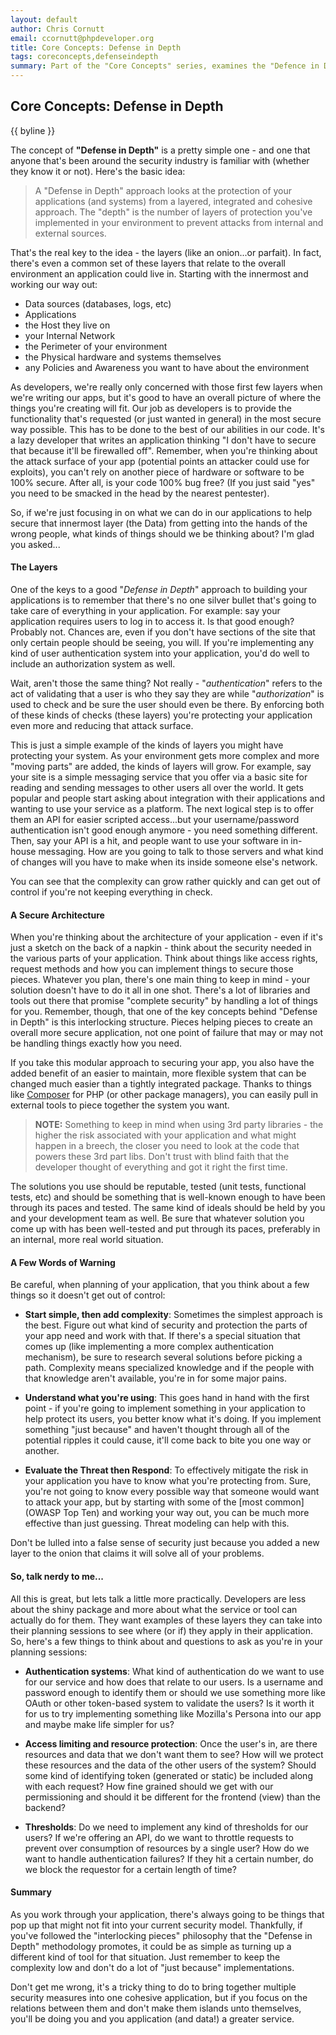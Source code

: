 ```yaml
---
layout: default
author: Chris Cornutt
email: ccornutt@phpdeveloper.org
title: Core Concepts: Defense in Depth
tags: coreconcepts,defenseindepth
summary: Part of the "Core Concepts" series, examines the "Defence in Depth" thought pattern to secure your app.
---
```


Core Concepts: Defense in Depth
--------------

{{ byline }}

The concept of **"Defense in Depth"** is a pretty simple one - and one that anyone that's
been around the security industry is familiar with (whether they know it or not). Here's
the basic idea:

> A "Defense in Depth" approach looks at the protection of your applications (and systems)
> from a layered, integrated and cohesive approach. The "depth" is the number of layers 
> of protection you've implemented in your environment to prevent attacks from internal 
> and external sources.

That's the real key to the idea - the layers (like an onion...or parfait). In fact, there's
even a common set of these layers that relate to the overall environment an application
could live in. Starting with the innermost and working our way out:

- Data sources (databases, logs, etc)
- Applications
- the Host they live on
- your Internal Network
- the Perimeter of your environment
- the Physical hardware and systems themselves
- any Policies and Awareness you want to have about the environment

As developers, we're really only concerned with those first few layers when we're writing 
our apps, but it's good to have an overall picture of where the things you're creating 
will fit. Our job as developers is to provide the functionality that's requested (or 
just wanted in general) in the most secure way possible. This has to be done to the best
of our abilities in our code. It's a lazy developer that writes an application thinking
"I don't have to secure that because it'll be firewalled off". Remember, when you're 
thinking about the attack surface of your app (potential points an attacker could use
for exploits), you can't rely on another piece of hardware or software to be 100% secure.
After all, is your code 100% bug free? (If you just said "yes" you need to be smacked
in the head by the nearest pentester).

So, if we're just focusing in on what we can do in our applications to help secure that
innermost layer (the Data) from getting into the hands of the wrong people, what kinds
of things should we be thinking about? I'm glad you asked...

#### The Layers

One of the keys to a good "*Defense in Depth*" approach to building your applications is 
to remember that there's no one silver bullet that's going to take care of everything 
in your application. For example: say your application requires users to log in to access
it. Is that good enough? Probably not. Chances are, even if you don't have sections of 
the site that only certain people should be seeing, you will. If you're implementing 
any kind of user authentication system into your application, you'd do well to include
an authorization system as well. 

Wait, aren't those the same thing? Not really - "*authentication*" refers to the act of 
validating that a user is who they say they are while "*authorization*" is used to check
and be sure the user should even be there. By enforcing both of these kinds of checks 
(these layers) you're protecting your application even more and reducing that attack 
surface. 

This is just a simple example of the kinds of layers you might have protecting your 
system. As your environment gets more complex and more "moving parts" are added, the 
kinds of layers will grow. For example, say your site is a simple messaging service
that you offer via a basic site for reading and sending messages to other users all
over the world. It gets popular and people start asking about integration with their
applications and wanting to use your service as a platform. The next logical step is 
to offer them an API for easier scripted access...but your username/password 
authentication isn't good enough anymore - you need something different. Then, say your
API is a hit, and people want to use your software in in-house messaging. How are you
going to talk to those servers and what kind of changes will you have to make when its 
inside someone else's network. 

You can see that the complexity can grow rather quickly and can get out of control if 
you're not keeping everything in check.

#### A Secure Architecture

When you're thinking about the architecture of your application - even if it's just a 
sketch on the back of a napkin - think about the security needed in the various parts
of your application. Think about things like access rights, request methods and how 
you can implement things to secure those pieces. Whatever you plan, there's one main 
thing to keep in mind - your solution doesn't have to do it all in one shot. There's a 
lot of libraries and tools out there that promise "complete security" by handling a lot
of things for you. Remember, though, that one of the key concepts behind "Defense in Depth"
is this interlocking structure. Pieces helping pieces to create an overall more secure 
application, not one point of failure that may or may not be handling things exactly 
how you need.

If you take this modular approach to securing your app, you also have the added benefit
of an easier to maintain, more flexible system that can be changed much easier than a 
tightly integrated package. Thanks to things like [Composer](http://getcomposer.org)
for PHP (or other package managers), you can easily pull in external tools to piece 
together the system you want. 

> **NOTE:** Something to keep in mind when using 3rd party libraries - the higher the risk 
> associated with your application and what might happen in a breech, the closer you 
> need to look at the code that powers these 3rd part libs. Don't trust with blind faith 
> that the developer thought of everything and got it right the first time.

The solutions you use should be reputable, tested (unit tests, functional tests, etc)
and should be something that is well-known enough to have been through its paces and 
tested. The same kind of ideals should be held by you and your development team as well. 
Be sure that whatever solution you come up with has been well-tested and put through its
paces, preferably in an internal, more real world situation.

#### A Few Words of Warning

Be careful, when planning of your application, that you think about a few things so 
it doesn't get out of control:

- **Start simple, then add complexity**: Sometimes the simplest approach is the best. Figure
  out what kind of security and protection the parts of your app need and work with that.
  If there's a special situation that comes up (like implementing a more complex authentication
  mechanism), be sure to research several solutions before picking a path. Complexity
  means specialized knowledge and if the people with that knowledge aren't available,
  you're in for some major pains.

- **Understand what you're using**: This goes hand in hand with the first point - if you're
  going to implement something in your application to help protect its users, you better 
  know what it's doing. If you implement something "just because" and haven't thought
  through all of the potential ripples it could cause, it'll come back to bite you
  one way or another.

- **Evaluate the Threat then Respond**: To effectively mitigate the risk in your application
  you have to know what you're protecting from. Sure, you're not going to know every possible
  way that someone would want to attack your app, but by starting with some of the
  [most common](OWASP Top Ten) and working your way out, you can be much more effective than
  just guessing. Threat modeling can help with this.

Don't be lulled into a false sense of security just because you added a new layer to the 
onion that claims it will solve all of your problems.


#### So, talk nerdy to me...

All this is great, but lets talk a little more practically. Developers are less about 
the shiny package and more about what the service or tool can actually do for them. They
want examples of these layers they can take into their planning sessions to see where (or if)
they apply in their application. So, here's a few things to think about and questions to 
ask as you're in your planning sessions: 

- **Authentication systems**: What kind of authentication do we want to use for our service
  and how does that relate to our users. Is a username and password enough to identify them
  or should we use something more like OAuth or other token-based system to validate the users?
  Is it worth it for us to try implementing something like Mozilla's Persona into our app
  and maybe make life simpler for us? 

- **Access limiting and resource protection**: Once the user's in, are there resources
  and data that we don't want them to see? How will we protect these resources and the 
  data of the other users of the system? Should some kind of identifying token (generated
  or static) be included along with each request? How fine grained should we get with our
  permissioning and should it be different for the frontend (view) than the backend?

- **Thresholds**: Do we need to implement any kind of thresholds for our users? If we're 
  offering an API, do we want to throttle requests to prevent over consumption of resources
  by a single user? How do we want to handle authentication failures? If they hit a certain
  number, do we block the requestor for a certain length of time?

#### Summary

As you work through your application, there's always going to be things that pop up that
might not fit into your current security model. Thankfully, if you've followed the "interlocking
pieces" philosophy that the "Defense in Depth" methodology promotes, it could be as simple
as turning up a different kind of tool for that situation. Just remember to keep the complexity
low and don't do a lot of "just because" implementations.

Don't get me wrong, it's a tricky thing to do to bring together multiple security measures
into one cohesive application, but if you focus on the relations between them and don't 
make them islands unto themselves, you'll be doing you and you application (and data!)
a greater service.
